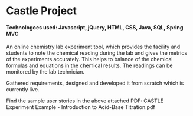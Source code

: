 # Castle Project

#### Technologoes used: Javascript, jQuery, HTML, CSS, Java, SQL, Spring MVC

An online chemistry lab experiment tool, which provides the facility and students to note the chemical reading during the lab and gives 
the metrics of the experiments accurately. This helps to balance of the chemical formulas and equations in the chemical results. 
The readings can be monitored by the lab technician. 

Gathered requirements, designed and developed it from scratch which is currently live.

Find the sample user stories in the above attached PDF: CASTLE Experiment Example - Introduction to Acid-Base Titration.pdf
